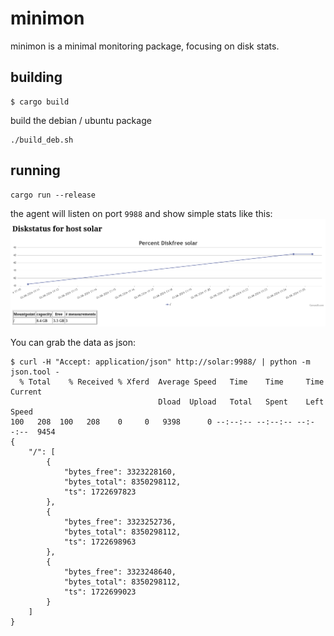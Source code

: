 # minimon
minimon is a minimal monitoring package, focusing on disk stats.

## building

```
$ cargo build
```

build the debian / ubuntu package
```
./build_deb.sh
```

## running

```
cargo run --release
```

the agent will listen on port `9988` and show simple stats like this:
![screenshot](images/demo.png)

You can grab the data as json:
```
$ curl -H "Accept: application/json" http://solar:9988/ | python -m json.tool - 
  % Total    % Received % Xferd  Average Speed   Time    Time     Time  Current
                                 Dload  Upload   Total   Spent    Left  Speed
100   208  100   208    0     0   9398      0 --:--:-- --:--:-- --:--:--  9454
{
    "/": [
        {
            "bytes_free": 3323228160,
            "bytes_total": 8350298112,
            "ts": 1722697823
        },
        {
            "bytes_free": 3323252736,
            "bytes_total": 8350298112,
            "ts": 1722698963
        },
        {
            "bytes_free": 3323248640,
            "bytes_total": 8350298112,
            "ts": 1722699023
        }
    ]
}
```

